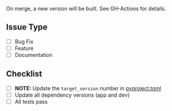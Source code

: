 On merge, a new version will be built. See GH-Actions for details.

## Issue Type

<!-- ignore-task-list-start -->

- [ ] Bug Fix
- [ ] Feature
- [ ] Documentation
<!-- ignore-task-list-end -->

## Checklist

- [ ] **NOTE:** Update the `target_version` number in [pyproject.toml](https://github.com/PH-Tools/CarbonCheck/blob/main/pyproject.toml)
- [ ] Update all dependency versions (app and dev)
- [ ] All tests pass
